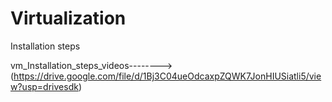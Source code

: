 # Virtualization


Installation steps

vm_Installation_steps_videos-------->(https://drive.google.com/file/d/1Bj3C04ueOdcaxpZQWK7JonHIUSiatli5/view?usp=drivesdk)
